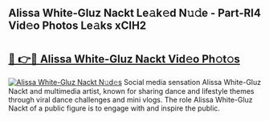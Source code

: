 ## Alissa White-Gluz Nackt Le𝚊k𝚎d N𝚞𝚍e - Part-RI4 Vid𝚎o Photos Le𝚊ks xCIH2

# <h2><a href="http://fb8atr.evod.top/?m=Alissa+White-Gluz+Nackt">🔗 👉🔴 Alissa White-Gluz Nackt Vid𝚎o Ph𝚘t𝚘s</a></h2>

[![Alissa White-Gluz Nackt N𝚞d𝚎s](https://i.imgur.com/8V9OHl7.gif)](http://fb8atr.evod.top/?m=Alissa+White-Gluz+Nackt)
Social media sensation Alissa White-Gluz Nackt and multimedia artist, known for sharing dance and lifestyle themes through viral dance challenges and mini vlogs. The role Alissa White-Gluz Nackt of a public figure is to engage with and inspire the public. 
